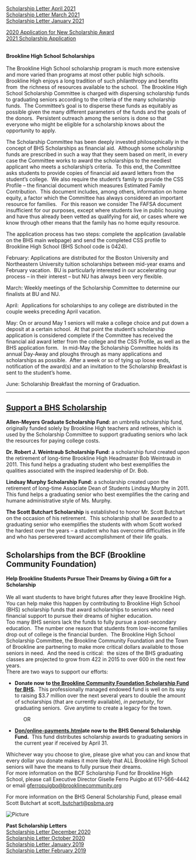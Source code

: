 [Scholarship Letter April 2021](/uploads/8/0/1/5/801512/2021_scholarship_letter_april.pdf)  
[Scholarship Letter March 2021](/uploads/8/0/1/5/801512/2021_scholarship_letter_march.pdf)  
[Scholarship Letter January 2021](/uploads/8/0/1/5/801512/2021_scholarship_letter_january_.pdf)  
  
[2020 Application for New Scholarship Award](/uploads/8/0/1/5/801512/2020_new_scholarship_application.pdf)  
[2021 Scholarship Application](https://docs.google.com/forms/d/e/1FAIpQLSdp0n0dznzcGGiZ12S8sfE57lyshVlD_DOKqlfyjz_2yK0l1w/viewform?usp=sf_link)  
​  
  
**Brookline High School Scholarships**  
   
The Brookline High School scholarship program is much more extensive  and more varied than programs at most other public high schools.  Brookline High enjoys a long tradition of such philanthropy and benefits from  the richness of resources available to the school.  The Brookline High School Scholarship Committee is charged with dispersing scholarship funds to graduating seniors according to the criteria of the many scholarship funds.  The Committee’s goal is to disperse these funds as equitably as possible given the many different parameters of the funds and the goals of the donors.  Persistent outreach among the seniors is done so that everyone who might be eligible for a scholarship knows about the opportunity to apply.   
  
The Scholarship Committee has been deeply invested philosophically in the concept of BHS Scholarships as financial aid.  Although some scholarship funds are prescribed in such a way that they seem based on merit, in every case the Committee works to award the scholarships to the neediest applicant who meets a scholarship’s criteria.  To this end, the Committee asks students to provide copies of financial aid award letters from the student’s college.  We also require the student’s family to provide the CSS Profile – the financial document which measures Estimated Family Contribution.  This document includes, among others, information on home equity, a factor which the Committee has always considered an important resource for families.   For this reason we consider The FAFSA document insufficient for our purposes, except where students live in public housing and have thus already been vetted as qualifying for aid, or cases where we know through other means that the family has no home equity resource.  
  
The application process has two steps: complete the application (available on the BHS main webpage) and send the completed CSS profile to Brookline High School (BHS School code is 0424).  
  
February: Applications are distributed for the Boston University and Northeastern University tuition scholarships between mid-year exams and February vacation.  BU is particularly interested in our accelerating our process – in their interest – but NU has always been very flexible.   
  
March: Weekly meetings of the Scholarship Committee to determine our finalists at BU and NU.   
  
April:  Applications for scholarships to any college are distributed in the couple weeks preceding April vacation.   
  
May: On or around May 1 seniors will make a college choice and put down a deposit at a certain school.  At that point the student’s scholarship application is considered complete if the Committee has received the financial aid award letter from the college and the CSS Profile, as well as the BHS application form.   In mid-May the Scholarship Committee holds its annual Day-Away and ploughs through as many applications and scholarships as possible.  After a week or so of tying up loose ends, notification of the award(s) and an invitation to the Scholarship Breakfast is sent to the student’s home.   
  
​June: Scholarship Breakfast the morning of Graduation.

* * *

[Support a BHS Scholarship](/online-payments.html)
--------------------------------------------------

  
**Allen-Meyers Graduate Scholarship Fund:** an umbrella scholarship fund, originally funded solely by Brookline High teachers and retirees, which is used by the Scholarship Committee to support graduating seniors who lack the resources for paying college costs.  
  
**Dr. Robert J. Weintraub Scholarship Fund:** a scholarship fund created upon the retirement of long-time Brookline High Headmaster Bob Weintraub in 2011. This fund helps a graduating student who best exemplifies the qualities associated with the inspired leadership of Dr. Bob.  
  
**Lindsay Murphy Scholarship Fund:** a scholarship created upon the retirement of long-time Associate Dean of Students Lindsay Murphy in 2011. This fund helps a graduating senior who best exemplifies the the caring and humane administrative style of Ms. Murphy.  
  
**The Scott Butchart Scholarship** is established to honor Mr. Scott Butchart on the occasion of his retirement.  This scholarship shall be awarded to a graduating senior who exemplifies the students with whom Scott worked the hardest over the years – a student who has overcome difficulties in life and who has persevered toward accomplishment of their life goals.  
  
  

**Scholarships from the BCF (Brookline Community Foundation)**
--------------------------------------------------------------

**Help Brookline Students Pursue Their Dreams by Giving a Gift for a Scholarship**  
   
We all want students to have bright futures after they leave Brookline High.  You can help make this happen by contributing to Brookline High School (BHS) scholarship funds that award scholarships to seniors who need financial support to pursue their dreams of higher education.   
Too many BHS seniors lack the funds to fully pursue a post-secondary education.  The number one reason that students from low-income families drop out of college is the financial burden.  The Brookline High School Scholarship Committee, the Brookline Community Foundation and the Town of Brookline are partnering to make more critical dollars available to those seniors in need.  And the need is critical:  the sizes of the BHS graduating classes are projected to grow from 422 in 2015 to over 600 in the next few years.    
There are two ways to support our efforts:

*   **Donate now** **to [the Brookline Community Foundation Scholarship Fund for BHS](https://protect-us.mimecast.com/s/1uFtC9rLgBsx1MqzIot_PK?domain=brooklinecommunity.org).**  This professionally managed endowed fund is well on its way to raising $3.7 million over the next several years to double the amount of scholarships (that are currently available), _in perpetuity_, for graduating seniors.  Give anytime to create a legacy for the town.

             OR

*   **[Don](/online-payments.html)[/online-payments.html](/online-payments.html)ate now to the BHS General Scholarship Fund.**  This fund distributes scholarship awards to graduating seniors in the current year if received by April 31.

 Whichever way you choose to give, please give what you can and know that every dollar you donate makes it more likely that ALL Brookline High School seniors will have the means to fully pursue their dreams.  
For more information on the BCF Scholarship Fund for Brookline High School, please call Executive Director Giselle Ferro Puigbo at 617-566-4442 or email [gferropuigbo@brooklinecommunity.org](mailto:gferropuigbo@brooklinecommunity.org)  
  
For more information on the BHS General Scholarship Fund, please email Scott Butchart at scott\_butchart@psbma.org   
  

![Picture](/uploads/8/0/1/5/801512/published/red-bcf.jpg?1617120624)

**Past Scholarship Letters**[  
Scholarship Letter December 2020](/uploads/8/0/1/5/801512/scholarship_letter_december.pdf)  
[Scholarship Letter October 2020](/uploads/8/0/1/5/801512/scholarship_letter_october.pdf)  
[Scholarship Letter January 2019​](/uploads/8/0/1/5/801512/2019_scholarship_letter_january.pdf)  
[Scholarship Letter February 2019](/uploads/8/0/1/5/801512/2017_scholarship_letter_feb.pdf)